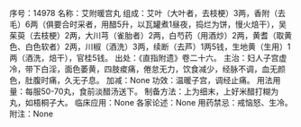 序号：14978
名称：艾附暖宫丸
组成：艾叶（大叶者，去枝梗）3两，香附（去毛）6两（俱要合时采者，用醋5升，以瓦罐煮1昼夜，捣烂为饼，慢火焙干），吴茱萸（去枝梗）2两，大川芎（雀胎者）2两，白芍药（用酒炒）2两，黄耆（取黄色、白色软者）2两，川椒（酒洗）3两，续断（去芦）1两5钱，生地黄（生用）1两（酒洗，焙干），官桂5钱。
出处：《直指附遗》卷二十六。
主治：妇人子宫虚冷，带下白淫，面色萎黄，四肢痠痛，倦怠无力，饮食减少，经脉不调，血无颜色，肚腹时痛，久无子息。
加减：None
功效：温暖子宫，调经止痛。
用法用量：每服50-70丸，食前淡醋汤送下。
制备方法：上为细末，上好米醋打糊为丸，如梧桐子大。
临床应用：None
各家论述：None
用药禁忌：戒恼怒、生冷。
附注：None
